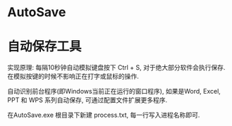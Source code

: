 # AutoSave

# 自动保存工具

实现原理:  每隔10秒钟自动模拟键盘按下 Ctrl + S, 对于绝大部分软件会执行保存.  在模拟按键的时候不影响正在打字或鼠标的操作.

自动识别前台程序(即Windows当前正在运行的窗口程序), 如果是Word, Excel, PPT 和 WPS 系列自动保存, 可通过配置文件扩展更多程序.

在AutoSave.exe 根目录下新建 process.txt,  每一行写入进程名称即可.
